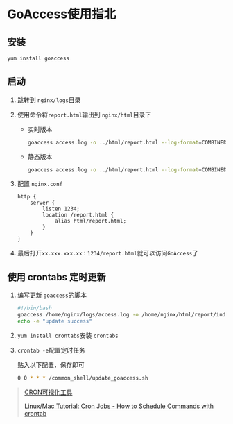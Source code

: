 # GoAccess使用指北

## 安装

```bash
yum install goaccess
```

## 启动

1. 跳转到 `nginx/logs`目录

2. 使用命令将`report.html`输出到 `nginx/html`目录下

    - 实时版本

      ```bash
      goaccess access.log -o ../html/report.html --log-format=COMBINED --real-time-html
      ```

    - 静态版本

      ```bash
      goaccess access.log -o ../html/report.html --log-format=COMBINED
      ```

3. 配置 `nginx.conf`

    ```nginx
    http {
        server {
            listen 1234;
            location /report.html {
                alias html/report.html;
            }
        }
    }
    ```

4. 最后打开`xx.xxx.xxx.xx：1234/report.html`就可以访问`GoAccess`了

## 使用 crontabs 定时更新

1. 编写更新 `goaccess`的脚本

   ```bash
   #!/bin/bash
   goaccess /home/nginx/logs/access.log -o /home/nginx/html/report/index.html --log-format=COMBINED
   echo -e "update success"
   ```

2. `yum install crontabs`安装 `crontabs`

3. `crontab -e`配置定时任务

   贴入以下配置，保存即可

   ```bash
   0 0 * * * /common_shell/update_goaccess.sh
   ```

> [CRON可视化工具](https://crontab.guru/)
>
> [Linux/Mac Tutorial: Cron Jobs - How to Schedule Commands with crontab](https://www.youtube.com/watch?v=QZJ1drMQz1A)